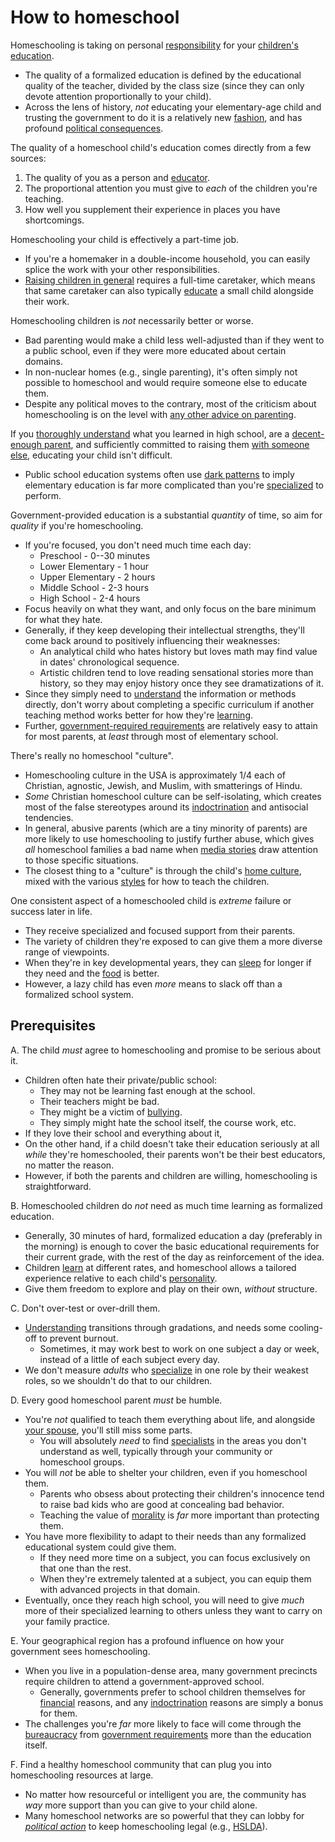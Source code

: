 
# How to homeschool

Homeschooling is taking on personal [responsibility](meaning.md) for your [children's](parenting-children.md) [education](education.md).

- The quality of a formalized education is defined by the educational quality of the teacher, divided by the class size (since they can only devote attention proportionally to your child).
- Across the lens of history, *not* educating your elementary-age child and trusting the government to do it is a relatively new [fashion](trends.md), and has profound [political consequences](politics-conservativeliberal.md).

The quality of a homeschool child's education comes directly from a few sources:

1. The quality of you as a person and [educator](education.md).
2. The proportional attention you must give to *each* of the children you're teaching.
3. How well you supplement their experience in places you have shortcomings.

Homeschooling your child is effectively a part-time job.

- If you're a homemaker in a double-income household, you can easily splice the work with your other responsibilities.
- [Raising children in general](parenting-children.md) requires a full-time caretaker, which means that same caretaker can also typically [educate](education.md) a small child alongside their work.

Homeschooling children is *not* necessarily better or worse.

- Bad parenting would make a child less well-adjusted than if they went to a public school, even if they were more educated about certain domains.
- In non-nuclear homes (e.g., single parenting), it's often simply not possible to homeschool and would require someone else to educate them.
- Despite any political moves to the contrary, most of the criticism about homeschooling is on the level with [any other advice on parenting](parenting-children.md).

If you [thoroughly understand](understanding.md) what you learned in high school, are a [decent-enough parent](parenting-children.md), and sufficiently committed to raising them [with someone else](relationships-marriage.md), educating your child isn't difficult.

- Public school education systems often use [dark patterns](engineering-design.md) to imply elementary education is far more complicated than you're [specialized](jobs-specialization.md) to perform.

Government-provided education is a substantial *quantity* of time, so aim for *quality* if you're homeschooling.

- If you're focused, you don't need much time each day:
  - Preschool - 0--30 minutes
  - Lower Elementary - 1 hour
  - Upper Elementary - 2 hours
  - Middle School - 2-3 hours
  - High School - 2-4 hours
- Focus heavily on what they want, and only focus on the bare minimum for what they hate.
- Generally, if they keep developing their intellectual strengths, they'll come back around to positively influencing their weaknesses:
  - An analytical child who hates history but loves math may find value in dates' chronological sequence.
  - Artistic children tend to love reading sensational stories more than history, so they may enjoy history once they see dramatizations of it.
- Since they simply need to [understand](understanding.md) the information or methods directly, don't worry about completing a specific curriculum if another teaching method works better for how they're [learning](education.md).
- Further, [government-required requirements](education-requirements.md) are relatively easy to attain for most parents, at *least* through most of elementary school.

There's really no homeschool "culture".

- Homeschooling culture in the USA is approximately 1/4 each of Christian, agnostic, Jewish, and Muslim, with smatterings of Hindu.
- *Some* Christian homeschool culture can be self-isolating, which creates most of the false stereotypes around its [indoctrination](power-influence.md) and antisocial tendencies.
- In general, abusive parents (which are a tiny minority of parents) are more likely to use homeschooling to justify further abuse, which gives *all* homeschool families a bad name when [media stories](stories-storytellers.md) draw attention to those specific situations.
- The closest thing to a "culture" is through the child's [home culture](people-culture.md), mixed with the various [styles](education-homeschool-styles.md) for how to teach the children.

One consistent aspect of a homeschooled child is *extreme* failure or success later in life.

- They receive specialized and focused support from their parents.
- The variety of children they're exposed to can give them a more diverse range of viewpoints.
- When they're in key developmental years, they can [sleep](sleep.md) for longer if they need and the [food](cooking.md) is better.
- However, a lazy child has even *more* means to slack off than a formalized school system.

## Prerequisites

A. The child *must* agree to homeschooling and promise to be serious about it.

- Children often hate their private/public school:
  - They may not be learning fast enough at the school.
  - Their teachers might be bad.
  - They might be a victim of [bullying](power-types.md).
  - They simply might hate the school itself, the course work, etc.
- If they love their school and everything about it,
- On the other hand, if a child doesn't take their education seriously at all *while* they're homeschooled, their parents won't be their best educators, no matter the reason.
- However, if both the parents and children are willing, homeschooling is straightforward.

B. Homeschooled children do *not* need as much time learning as formalized education.

- Generally, 30 minutes of hard, formalized education a day (preferably in the morning) is enough to cover the basic educational requirements for their current grade, with the rest of the day as reinforcement of the idea.
- Children [learn](understanding.md) at different rates, and homeschool allows a tailored experience relative to each child's [personality](personality.md).
- Give them freedom to explore and play on their own, *without* structure.

C. Don't over-test or over-drill them.

- [Understanding](understanding.md) transitions through gradations, and needs some cooling-off to prevent burnout.
  - Sometimes, it may work best to work on one subject a day or week, instead of a little of each subject every day.
- We don't measure *adults* who [specialize](jobs-specialization.md) in one role by their weakest roles, so we shouldn't do that to our children.

D. Every good homeschool parent *must* be humble.

- You're *not* qualified to teach them everything about life, and alongside [your spouse](relationships-marriage.md), you'll still miss some parts.
  - You will absolutely *need* to find [specialists](jobs-specialization.md) in the areas you don't understand as well, typically through your community or homeschool groups.
- You will *not* be able to shelter your children, even if you homeschool them.
  - Parents who obsess about protecting their children's innocence tend to raise bad kids who are good at concealing bad behavior.
  - Teaching the value of [morality](morality.md) is *far* more important than protecting them.
- You have more flexibility to adapt to their needs than any formalized educational system could give them.
  - If they need more time on a subject, you can focus exclusively on that one than the rest.
  - When they're extremely talented at a subject, you can equip them with advanced projects in that domain.
- Eventually, once they reach high school, you will need to give *much* more of their specialized learning to others unless they want to carry on your family practice.

E. Your geographical region has a profound influence on how your government sees homeschooling.

- When you live in a population-dense area, many government precincts require children to attend a government-approved school.
  - Generally, governments prefer to school children themselves for [financial](economics.md) reasons, and any [indoctrination](power-influence.md) reasons are simply a bonus for them.
- The challenges you're *far* more likely to face will come through the [bureaucracy](bureaucracy.md) from [government requirements](legal-safety.md) more than the education itself.

F. Find a healthy homeschool community that can plug you into homeschooling resources at large.

- No matter how resourceful or intelligent you are, the community has *way* more support than you can give to your child alone.
- Many homeschool networks are so powerful that they can lobby for *[political action](legal-doctrines.md)* to keep homeschooling legal (e.g., [HSLDA](https://hslda.org/)).
